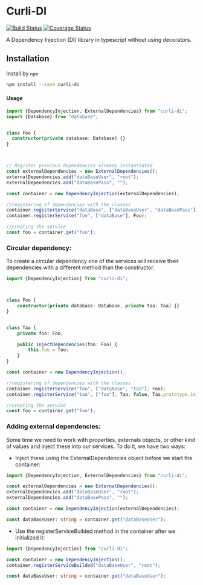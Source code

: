 # Curli-DI

[![Build Status](https://travis-ci.org/CarlosCraviotto/curli-di.svg?branch=master)](https://travis-ci.com/github/CarlosCraviotto/curli-di)
[![Coverage Status](https://coveralls.io/repos/github/CarlosCraviotto/curli-di/badge.svg?branch=master&cach=ff)](https://coveralls.io/github/CarlosCraviotto/curli-di?branch=master)

A Dependency Injection (DI) library in typescript without using decorators.


## Installation

Install by `npm`

```sh
npm install --save curli-di
```
#### Usage

```typescript
import {DependencyInjection, ExternalDependencies} from "curli-di";
import {Database} from "database";


class Foo {
  constructor(private database: Database) {}
}



// Register previous dependencies already instantiated
const externalDependencies = new ExternalDependencies();
externalDependencies.add("dataBaseUser", "root");
externalDependencies.add("dataBasePass", "");

const container = new DependencyInjection(externalDependencies);

//registering of dependencies with the classes
container.registerService("dataBase", ["dataBaseUser", "dataBasePass"], Database);
container.registerService("foo", ["dataBase"], Foo);

//creating the service
const foo = container.get("foo");

```

### Circular dependency:

To create a circular dependency one of the services will receive their dependencies with a different method than the constructor. 

```typescript
import {DependencyInjection} from "curli-di";



class Foo {
    constructor(private database: Database, private taa: Taa) {}
}


class Taa {
    private foo: Foo;

    public injectDependencies(foo: Foo) {
        this.foo = foo;
    }
}

const container = new DependencyInjection();

//registering of dependencies with the classes
container.registerService("foo", ["dataBase", "taa"], Foo);
container.registerService("taa", ["foo"], Taa, false, Taa.prototype.injectDependencies);

//creating the service
const foo = container.get("foo");

```

### Adding external dependencies:

Some time we need to work with properties, externals objects, or other kind of values and inject these into our services. To do it, we have two ways: 
 - Inject these using the ExternalDependencies object before we start the container:
 ```typescript
import {DependencyInjection, ExternalDependencies} from "curli-di";

const externalDependencies = new ExternalDependencies();
externalDependencies.add("dataBaseUser", "root");
externalDependencies.add("dataBasePass", "");

const container = new DependencyInjection(externalDependencies);

const dataBaseUser: string = container.get("dataBaseUser");
```
 - Use the registerServiceBuilded method in the container after we initialized it:
  ```typescript
import {DependencyInjection} from "curli-di";

const container = new DependencyInjection();
container.registerServiceBuilded("dataBaseUser", "root");

const dataBaseUser: string = container.get("dataBaseUser");

 ```
